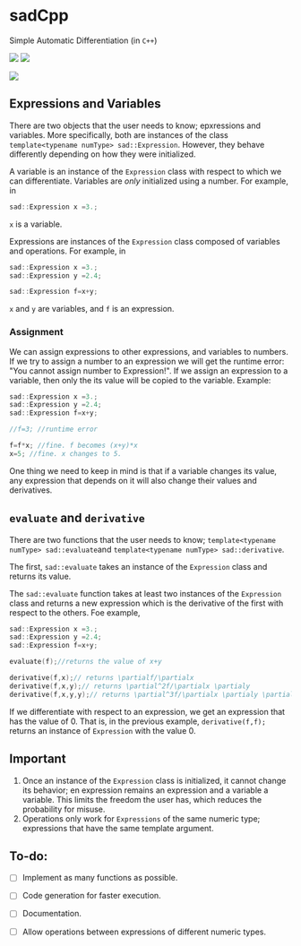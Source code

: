 # sadCpp

Simple Automatic Differentiation (in ```C++```)

![](https://img.shields.io/badge/language-C++-black.svg)  ![](https://tokei.rs/b1/github/dkaramit/sadCpp)
  
![](https://img.shields.io/github/repo-size/dkaramit/sadCpp?color=blue)

## Expressions and Variables

There are two objects that the user needs to know; epxressions and variables. More specifically, both are instances of the class `template<typename numType> sad::Expression`. However, they behave differently depending on how they were initialized.

A variable is an instance of the `Expression` class with respect to which we can differentiate.  Variables are *only* initialized using a number. For example, in
```C++
sad::Expression x =3.; 
```
`x` is a variable.

Expressions are instances of the `Expression` class composed of variables and operations. For example, in 
```C++
sad::Expression x =3.; 
sad::Expression y =2.4; 

sad::Expression f=x+y;
```
`x` and `y` are variables, and `f` is an expression.

### Assignment
We can assign expressions to other expressions, and variables to numbers. If we try to assign a number to an expression we will get the runtime error: "You cannot assign number to Expression!". If we assign an expression to a variable, then only the its value will be copied to the variable. Example:
```C++
sad::Expression x =3.; 
sad::Expression y =2.4; 
sad::Expression f=x+y;

//f=3; //runtime error

f=f*x; //fine. f becomes (x+y)*x
x=5; //fine. x changes to 5.
```
One thing we need to keep in mind is that if a variable changes its value, any expression that depends on it will also change their values and derivatives.

## `evaluate` and `derivative`
There are two functions that the user needs to know; `template<typename numType> sad::evaluate`and `template<typename numType> sad::derivative`.

The first, `sad::evaluate` takes an instance of the `Expression` class and returns its value. 

The `sad::evaluate` function takes at least two instances of the `Expression` class and returns a new expression which is the derivative of the first with respect to the others. Foe example,

```C++
sad::Expression x =3.; 
sad::Expression y =2.4; 
sad::Expression f=x+y;

evaluate(f);//returns the value of x+y

derivative(f,x);// returns \partialf/\partialx 
derivative(f,x,y);// returns \partial^2f/\partialx \partialy 
derivative(f,x,y,y);// returns \partial^3f/\partialx \partialy \partialy 
```

If we differentiate with respect to an expression, we get an expression that has the value of $0$. That is, in the previous example, `derivative(f,f);` returns an instance of `Expression` with the value $0$. 

## Important
1. Once an instance of the `Expression` class is initialized, it cannot change its behavior; en expression remains an expression and a variable a variable. This limits the freedom the user has, which reduces the probability for misuse. 
1. Operations only work for `Expressions` of the same numeric type; expressions that have the same template argument. 

## To-do:
- [ ] Implement as many functions as possible.
- [ ] Code generation for faster execution.
- [ ] Documentation.
- [ ] Allow operations between expressions of different numeric types.

